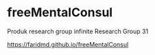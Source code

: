# freeMentalConsul

Produk research group infinite Research Group 31

https://faridmd.github.io/freeMentalConsul
